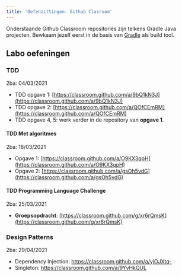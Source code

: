 ```yaml
---
title: 'Oefenzittingen: Github Clasroom'
---
```


Onderstaande Github Classroom repositories zijn telkens Gradle Java projecten. Bewkaam jezelf eerst in de basis van [Gradle](/dependency-management/gradle) als build tool.

## <a name="oef"></a>Labo oefeningen

### TDD

2ba: 04/03/2021

- TDD opgave 1: [https://classroom.github.com/a/9bQ1kN3J](https://classroom.github.com/a/9bQ1kN3J)
- TDD opgave 2: [https://classroom.github.com/a/QOfCEmRM](https://classroom.github.com/a/QOfCEmRM)
- TDD opgave 4, 5: werk verder in de repository van **opgave 1**.

#### TDD Met algoritmes

2ba: 18/03/2021

- Opgave 1: [https://classroom.github.com/a/O9KX3qpH](https://classroom.github.com/a/O9KX3qpH)
- Opgave 2: [https://classroom.github.com/a/gsOh5vdG](https://classroom.github.com/a/gsOh5vdG)

#### TDD Programming Language Challenge

2ba: 25/03/2021

- **Groepsopdracht**: [https://classroom.github.com/g/xr6rQmsK](https://classroom.github.com/g/xr6rQmsK)

### Design Patterns

2ba: 29/04/2021

- Dependency Injection: https://classroom.github.com/a/yjOJXtq-
- Singleton: https://classroom.github.com/a/9YvHkQUL


